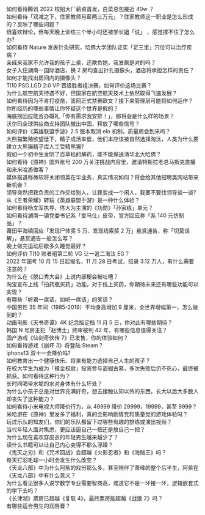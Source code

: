 如何看待腾讯 2022 校招大厂薪资首发，白菜总包接近 40w ？  
如何看待「双减之下，住家教师月薪两三万元」？住家教师这一职业是怎么形成的？反映了哪些问题？  
很喜欢辩论，但每天晚上训练三个半小时还被学长姐「说」 ，感觉撑不住了怎么办?  
如何看待 Nature 发表针灸研究，哈佛大学团队证实「足三里」穴位可以治疗疾病？  
亲戚来我家不允许我的孩子上桌，还欺负她，我发飙是对的吗？  
女子入住湖南一国际酒店，换 2 房均查出针孔摄像头，酒店将承担怎样的责任？如何才能找出房间内的摄像头？  
TI10 PSG.LGD 2:0 VP 晋级胜者组决赛，如何评价这场比赛？  
为什么航空航天待遇不好，但国家在航空航天技术上依然取得飞速发展？  
如何看待因为不肯打疫苗，篮网正式禁赛欧文？接下来管理层可能将如何运作？  
你所经历的哪些事情让你怀疑这个世界是假的？  
海底捞回应能否办婚礼「你有需求我安排！」，那将会是什么样的场景？  
沃尔玛全球供应商支持团队撤出中国，释放了哪些信号？  
如何评价《英雄联盟手游》2.5 版本取消 elo 机制，质量局会到来吗？  
大熊猫繁殖欲望低下，精子成活率低，他们本应该被自然选择淘汰，人类为什么要建立大熊猫精子库人工受精熊猫?  
假如一个初中生发明了百草枯的解药，能不能保送清华北大哈佛？  
如何看待《原神》国外账号 200 万关注挑战内容里，邀请特斯拉老总马斯克直播和来米哈游做客？  
媒体报道称微软将关闭领英在华业务，真实情况如何？将会给其他招聘类网站带来新机会？  
领导突然把我负责的工作交给别人，让我变成一个闲人，我要不要找领导谈一谈?  
从《王者荣耀》转玩《英雄联盟手游》是一种什么体验？  
如何看待杨文军执导、佟大为主演的《功勋》「孙家栋」单元？  
如何看待湖南一镇党委书记系「爱马仕」皮带，官方回应称「系 140 元仿制品」？  
莆田平海镇回应「发现尸体奖 5 万、发现线索奖 2 万」悬赏通告，称「切莫误解」，悬赏通告一般怎么写？  
晚上做完运动后歇多久睡觉最好？  
如何评价 TI10 败者组第二轮 VG 让一追二淘汰 EG？  
2022 年国考 10 月 15 日起报名，11 月 28 日考试，招录 3.12 万人，有什么需要注意的？  
为什么在《脱口秀大会》上说内部梗会被吐槽？  
淘宝宣布上线「拍药瓶买药」功能，对于线上买药，你期待未来还有哪些功能可以实现？  
有哪些「听君一席话，如听一席话」的笑话？  
中国男性 35 年间（1985-2019）平均身高增加 9 厘米，全世界增幅第一，怎么做到的？  
动画电影《天书奇谭》4K 纪念版定档 11 月 5 日，你对此有哪些期待？  
韩国 N 号房主犯「赵博士」终审被判 42 年，有哪些信息值得关注？  
国产游戏《仙剑奇侠传 7》已发售，你的体验如何？  
如何看待游戏《崩坏 3》将登陆 Steam？  
iphone13 双十一会降价吗?  
如何教育出一个健康快乐、将来有能力选择自己人生的孩子？  
在校大学生为成为「摸金校尉」投资参与盗掘古墓，多次失败后仍不死心，最终被抓获。如何看待这种行为？  
长时间喝带水垢的水对身体有什么坏处？  
为什么小孩子总是对世界充满好奇，想去接触认知以外的东西，长大以后大多数人却丧失了这种能力？  
如何看待小米电视大师降价行为，从 49999 降价 29999，19999，甚至 9999？  
米哈游在《原神》里发多了福利，真的会影响剧情党和质量党的游戏体验吗？  
玩过乐队的知友们，你们的乐队都留下过哪些有趣的排练或演出视频？  
当代年轻人面对焦虑，更应该逼自己一把还是放自己一把？  
为什么现在喜欢穿皮衣的年轻男生越来越少了？  
读什么书籍可以让自己内心变得不那么浮躁？  
《鬼灭之刃》和《咒术回战》会超越《火影忍者》和《海贼王》吗？  
每天打羽毛球一小时会发生什么改变？  
《天龙八部》中为什么阿紫的戏份那么多，甚至陪伴了萧峰的整个后半生，阿紫在《天龙八部》中有什么意义？  
为什么看见很多人说学数学专业需要智商高，难道它不是一环接一环，逻辑嵌套式的学下去吗？  
《长津湖》票房已超越《复联 4》，最终票房能超越《战狼 2》吗？  
有哪些适合男生的润唇膏？  
